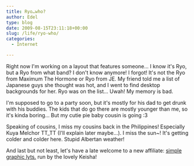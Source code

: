 ```yaml
---
title: Ryo…who?
author: Edel
type: blog
date: 2009-08-15T23:11:18+00:00
slug: /life/ryo-who/
categories:
  - Internet

---
```

Right now I'm working on a layout that features someone... I know it's Ryo, but a Ryo from what band? I don't know anymore! I forgot! It's not the Ryo from Maximum The Hormone or Ryo from JE. My friend told me a list of Japanese guys she thought was hot, and I went to find desktop backgrounds for her. Ryo was on the list... Uwah! My memory is bad.

I'm supposed to go to a party soon, but it's mostly for his dad to get drunk with his buddies. The kids that do go there are mostly younger than me, so it's kinda boring... But my cutie pie baby cousin is going :3

Speaking of cousins, I miss my cousins back in the Philippines! Especially Kuya Melchor TT_TT (I'll explain later maybe...). I miss the sun~! It's getting colder and colder here. Stupid Albertan weather!

And last but not least, let's have a late welcome to a new affiliate: [simple graphic lyts.][1] run by the lovely Keisha!




 [1]: http://www.sg6.co.cc/